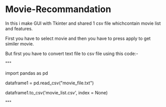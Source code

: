 # Movie-Recommandation

In this i make GUI with Tkinter and shared 1 csv file whichcontain movie list and features.

First you have to select movie and then you have to press apply to get similer movie.

But first you have to convert text file to csv file using this code:-

"""

import pandas as pd

dataframe1 = pd.read_csv("movie_file.txt")

dataframe1.to_csv('movie_list.csv', index = None)

"""
